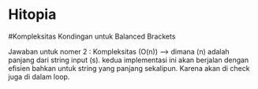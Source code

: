 # Hitopia

#Kompleksitas Kondingan untuk Balanced Brackets

Jawaban untuk nomer 2 : 
Kompleksitas (O(n))
—>  dimana (n) adalah panjang dari string input (s). kedua implementasi ini akan berjalan dengan efisien bahkan untuk string yang panjang sekalipun. Karena akan di check juga di dalam loop. 
